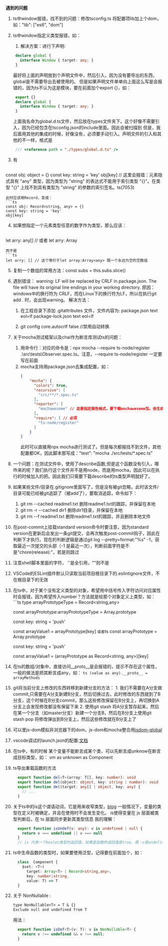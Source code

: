 <!--
 * @Author: 蓝胖子007 1829390613@qq.com
 * @Date: 2023-02-10 19:10:17
 * @LastEditors: 蓝胖子007 1829390613@qq.com
 * @LastEditTime: 2023-02-11 14:17:00
 * @FilePath: \vue2\note.md
 * @Description: 
 * 
 * Copyright (c) 2023 by ${git_name_email}, All Rights Reserved. 
-->
**遇到的问题**

1. ts中window报错，找不到的问题：修改tsconfig.ts 将配置项lib加上个dom，如："lib": ["es6", "dom"]
2. ts中window指定义类型报错，如：
   1. 解决方案：进行下声明:
   ```ts
    declare global {
      interface Window { target: any; }
    }
   ```
   最好将上面的声明放到个声明文件中，然后引入，因为没有要导出的东西，global是不需要导出去被使用的。
   但是如果声明文件单单向上面这么写是会报错的，因为ts不认为这是模块，要在前面加个export {}，如：
   ```ts
    export {}
    declare global {
      interface Window { target: any; }
    }
   ```
   上面我名命为global.d.ts文件，然后放在types文件夹下。这个好像不需要引入，因为已经包含在tsconfig.json的include里面。因此会被扫描到
   但是，我后面用其他的集成的时候，好像没有，必须要手动引入。声明文件的引入和其他的不一样，格式是
   ```ts
    /// <reference path = "./types/global.d.ts" /> 
   ```

3. 有
   ```ts
  const obj: object = {}
  const key: string = 'key'
  obj[key] // 这里会报错：元素隐式具有 "any" 类型，因为类型为 "string" 的表达式不能用于索引类型 "{}"。在类型 "{}" 上找不到具有类型为 "string" 的参数的索引签名。ts(7053)
   ```
   此时应该用Record，变成：
   ```ts
  const obj: Record<string, any> = {}
  const key: string = 'key'
  obj[key]
   ```

4. 如果想指定一个元素类型任意的数字作为类型，那么应该：
   ```ts
  let arry: any[]
  // 或者
  let arry: Array<any>
   ```
   而不是
   ```ts
  let arry: [] // 这个等价于let array:Array<any> 既一个永远为空的空数组
   ```

5. 复制一个数组的常用方法：const subs = this.subs.slice()
6. 遇到错误：
  warning: LF will be replaced by CRLF in package.json.
  The file will have its original line endings in your working directory.
  原因：windows中的换行符为 CRLF，而在Linux下的换行符为LF，所以在执行git add . 时，会出现warning。
  解决方法：
    1. 在工程目录下添加 .gitattributes 文件，文件内容为:
        package.json text eol=lf
        package-lock.json text eol=lf
        
    2. git config core.autocrlf false  //禁用自动转换 

7. 关于mocha测试框架以及chai作为断言库测试ts的问题：
   1. 用命令行：对应的命令是：npx mocha --require ts-node/register .\src\tests\Observer.spec.ts。注意，--require ts-node/register 一定要写在前面
   2. mocha支持用package.json去集成配置，如：
      ```json
      {
          "mocha": {
            "colors": true,
            "recursive": [
              "src/**/*.spec.ts"
            ],
            "reporter": [
              "mochawesome" // 这是指定报告格式，要下载mochawesome包。会生成报告单，如html格式，然后任选
            ],
            "require": [ // 必须
              "ts-node/register"
            ]
          }
      }
      ```
      此时可以直接用npx mocha进行测试了。但是每次都报找不到文件，其他配置都OK，因此脚本那写成："test": "mocha ./src/tests/*.spec.ts"

8. 一个问题：在测试文件中，使用了describe函数,但是这个函数没有引入，哪咋来的呢？我们执行这个文件并不是用node，而是用mocha，因此可以在执行的时候加入的把。因此我们只需要下载describe的ts类型声明就好了。
9. 如果某些文件/目录在.gitignore里面写了，但是没有被git忽略，此时该文件/目录可能已经被git追踪了（被add了），要取消追踪，命令如下：
   1.  git rm --cached readme1.txt 删除readme1.txt的跟踪，并保留在本地
   2.  git rm -r --cached dir1  删除dir1目录，并保留在本地
   3.  git rm --f readme1.txt 删除readme1.txt的跟踪，并且删除本地文件
10.  在post-commit上挂载standard version命令时要注意，因为standard version在更新后会发出一条git提交，会再次触发post-commit钩子，因此在判断下才执行。现在的判断逻辑是通过git log --pretty=format:"%s" -1，获取最近一次提交的头部（-1 是最近一次），判断前面字符是不是"chore(release):"，若是则跳过
11.  注意shell脚本里面的字符， ''是全引用，""则不是
12.  VSCode的ESLint插件默认只读取当前项目根目录下的.eslintignore文件，不在根目录下的无效
13.  在ts中，对于某个没有定义类型的对象，希望用中括号传入字符访问对应属性时会报错，因为希望传入number？方法就是给那个对象定义上类型，如：
    ```ts
      type arrayPrototypeType = Record<string,any>

      const arrayPrototype:arrayPrototypeType = Array.prototype

      const key: string = 'push'

      const arrayValue1 = arrayPrototype[key]
    ```
    或者
    ```ts
      const arrayPrototype = Array.prototype

      const key: string = 'push'

      const arrayValue1 = (arrayPrototype as Record<string, any>)[key]
14.  在ts的数组/对象中，直接访问__proto__是会报错的，提示不存在这个属性，一般的做法是把其断言成any，如：
    ```ts
      (value as any).__proto__ = arrayMethods
    ```
15.  git将当前分支上修改的东西转移到新建分支的方法：
    1.  我们不需要在A分支做commit,只需要在A分支新建B分支，然后切换过去，此时修改的东西就到了B分支，这个时候在B分支commit，那么这些修改保留在B分支上，再切换到A分支上会发现修改都没有保留下来
    2.  使用git stash 将A分支暂存起来，然后在某一个分支（如master分支）新建一个分支B，然后在B分支上使用git stash pop 将修改弹出到B分支上，然后这些修改就在B分支上了
16. 可以里js-dom模拟非浏览器下的dom，js-dom和mocha整合用[jsdom-global](https://www.coder.work/article/103442)
17. vscode调试的launch.json的配置:[文档](https://code.visualstudio.com/Docs/editor/debugging)
18. 在ts中，有的时候 某个变量不能断言成某个类，可以先断言成unknow在断言成目标类型，如： vm as unknown as Component
19. ts导出重载函数的方法
    ```ts
      export function del<T>(array: T[], key: number): void
      export function del(object: object, key: string | number): void
      export function del(target: any[] | object, key: any) {
        // ...
      }
    ```

20. 关于ts中的is这个谓语动词，它是用来收窄类型，[blog](https://barwe.cc/2022/08/22/ts-is)
    一般情况下，变量的类型在定义时被确定，并且在使用时不会发生变化。
    is使得变量在 js 层面被类型判断后，在 ts 层面同步更新其类型信息
    我的理解：
    ```ts
      export function isUndef(v: any): v is undefined | null {
        return v === undefined || v === null
      }
      // is 代表一个boolen类型的返回值，如果是函数的返回值是true，既：v是undefined | null ，反之则不是
    ```

21. ts中生命函数的类型时，如果要使用泛型，记得要在前面加个<T>，如：
    ```ts
      class  Component {
        $set: <T>(
          target: Array<T> | Record<string,any>,
          key: number|string,
          value: T) => T
      }
    ```
22. 关于 NonNullable :
    ``` txt
    type NonNullable<T> = T & {}
    Exclude null and undefined from T
    ```
    用法：
    ```ts
      export function isDef<T>(v: T): v is NonNullable<T> {
        return v !== undefined && v !== null;
      }
    ```
